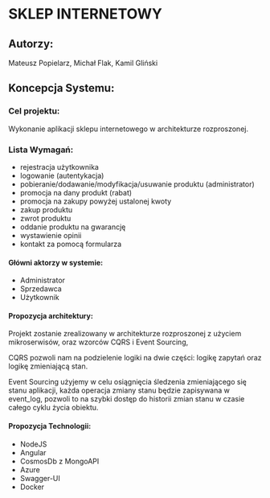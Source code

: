 # SKLEP INTERNETOWY

## Autorzy: 

Mateusz Popielarz, Michał Flak, Kamil Gliński

## Koncepcja Systemu:

### Cel projektu:

Wykonanie aplikacji sklepu internetowego w architekturze rozproszonej.

### Lista Wymagań:

- rejestracja użytkownika
- logowanie (autentykacja)
- pobieranie/dodawanie/modyfikacja/usuwanie produktu (administrator)
- promocja na dany produkt (rabat)
- promocja na zakupy powyżej ustalonej kwoty
- zakup produktu
- zwrot produktu
- oddanie produktu na gwarancję
- wystawienie opinii
- kontakt za pomocą formularza

#### Główni aktorzy w systemie:

- Administrator
- Sprzedawca
- Użytkownik

#### Propozycja architektury:

Projekt zostanie zrealizowany w architekturze rozproszonej z użyciem mikroserwisów, oraz wzorców CQRS i Event Sourcing,

CQRS pozwoli nam na podzielenie logiki na dwie części: logikę zapytań oraz logikę zmieniającą stan.

Event Sourcing użyjemy w celu osiągnięcia śledzenia zmieniającego się stanu aplikacji, każda operacja zmiany stanu będzie zapisywana w event_log, pozwoli to na szybki dostęp do historii zmian stanu w czasie całego cyklu życia obiektu.

#### Propozycja Technologii:

- NodeJS
- Angular
- CosmosDb z MongoAPI
- Azure
- Swagger-UI 
- Docker

